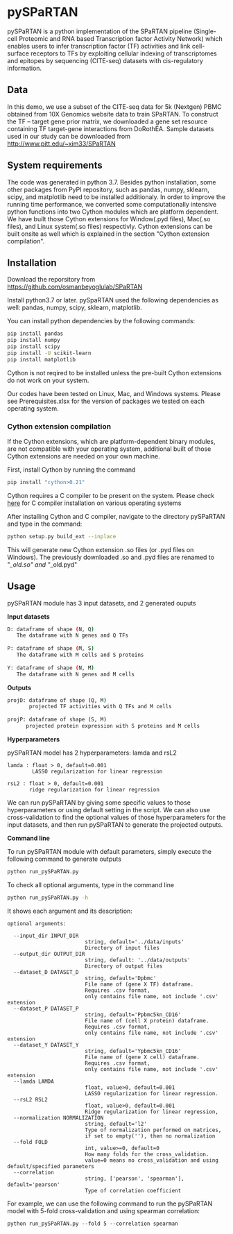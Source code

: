 # pySPaRTAN

pySPaRTAN is a  python implementation of the SPaRTAN pipeline (Single-cell Proteomic and RNA based Transcription factor Activity Network) which enables users to infer transcription factor (TF) activities and link cell-surface receptors to TFs by exploiting cellular indexing of transcriptomes and epitopes by sequencing (CITE-seq) datasets with cis-regulatory information.

## Data
In this demo, we use a subset of the CITE-seq data for 5k (Nextgen) PBMC obtained from 10X Genomics website data to train SPaRTAN.
To construct the TF – target gene prior matrix, we downloaded a gene set resource containing TF target-gene interactions from DoRothEA. 
Sample datasets used in our study can be downloaded from http://www.pitt.edu/~xim33/SPaRTAN 

## System requirements
The code was generated in python 3.7. Besides python installation, some other packages from PyPI repository, such as pandas, numpy, sklearn, scipy, and matplotlib need to be installed additionaly. In order to improve the running time performance, we converted some computationally intensive python functions into two Cython modules which are platform dependent. We have built those Cython extensions for Window(.pyd files), Mac(.so files), and Linux system(.so files) respectivly. Cython extensions can be built onsite as well which is explained in the section "Cython extension compilation". 

## Installation
Download the reporsitory from https://github.com/osmanbeyoglulab/SPaRTAN

Install python3.7 or later. pySpaRTAN used the following dependencies as well: pandas, numpy, scipy, sklearn, matplotlib. 

You can install python dependencies by the following commands:
```sh
pip install pandas
pip install numpy
pip install scipy
pip install -U scikit-learn
pip install matplotlib
```
Cython is not reqired to be installed unless the pre-built Cython extensions do not work on your system. 

Our codes have been tested on Linux, Mac, and Windows systems. Please see Prerequisites.xlsx for the version of packages we tested on each operating system.

### Cython extension compilation

If the Cython extensions, which are platform-dependent binary modules, are not compatible with your operating system, additional built of those Cython extensions are needed on your own machine. 

First, install Cython by running the command
```sh
pip install "cython>0.21"    
```
Cython requires a C compiler to be present on the system. Please check [here](https://cython.readthedocs.io/en/latest/src/quickstart/install.html) for C compiler installation on various operating systems

After installing Cython and C compiler, navigate to the directory pySPaRTAN and type in the command:
```sh
python setup.py build_ext --inplace
```
This will generate new Cython extension .so files (or .pyd files on Windows). The previously downloaded .so and .pyd files are renamed to "*_old.so" and "*_old.pyd" 

## Usage

pySPaRTAN module has 3 input datasets, and 2 generated ouputs

**Input datasets**
```sh
D: dataframe of shape (N, Q)
   The dataframe with N genes and Q TFs
   
P: dataframe of shape (M, S)
   The dataframe with M cells and S proteins  
   
Y: dataframe of shape (N, M)
   The dataframe with N genes and M cells    
```
**Outputs**
```sh
projD: dataframe of shape (Q, M) 
       projected TF activities with Q TFs and M cells 
       
projP: dataframe of shape (S, M)
      projected protein expression with S proteins and M cells  
```

**Hyperparameters**

pySPaRTAN model has 2 hyperparameters: lamda and rsL2

    lamda : float > 0, default=0.001
            LASSO regularization for linear regression 
   
    rsL2 : float > 0, default=0.001
           ridge regularization for linear regression

We can run pySPaRTAN by giving some specific values to those hyperparameters or using default setting in the script.
We can also use cross-validation to find the optional values of those hyperparameters for the input datasets, and then run pySPaRTAN to generate the projected outputs.

**Command line**

To run pySPaRTAN module with default parameters, simply execute the following command to generate outputs 
```sh
python run_pySPaRTAN.py
```

To check all optional arguments, type in the command line
```sh
python run_pySPaRTAN.py -h
```
It shows each argument and its description:

    optional arguments:
      
      --input_dir INPUT_DIR
                             string, default='../data/inputs'
                             Directory of input files
      --output_dir OUTPUT_DIR
                             string, default: '../data/outputs'
                             Directory of output files
      --dataset_D DATASET_D
                             string, default='Dpbmc'
                             File name of (gene X TF) dataframe.
                             Requires .csv format,
                             only contains file name, not include '.csv' extension
      --dataset_P DATASET_P
                             string, default='Ppbmc5kn_CD16'
                             File name of (cell X protein) dataframe.
                             Requires .csv format,
                             only contains file name, not include '.csv' extension
      --dataset_Y DATASET_Y
                             string, default='Ypbmc5kn_CD16'
                             File name of (gene X cell) dataframe.
                             Requires .csv format,
                             only contains file name, not include '.csv' extension
      --lamda LAMDA         
                             float, value>0, default=0.001
                             LASSO regularization for linear regression.
      --rsL2 RSL2           
                             float, value>0, default=0.001
                             Ridge regularization for linear regression,
      --normalization NORMALIZATION
                             string, default='l2'
                             Type of normalization performed on matrices,
                             if set to empty(''), then no normalization
      --fold FOLD           
                             int, value>=0, default=0
                             How many folds for the cross_validation.
                             value=0 means no cross_validation and using default/specified parameters
      --correlation
                             string, ['pearson', 'spearman'], default='pearson'
                             Type of correlation coefficient
                             
For example, we can use the following command to run the pySPaRTAN model with 5-fold cross-validation and using spearman correlation:

    python run_pySPaRTAN.py --fold 5 --correlation spearman

